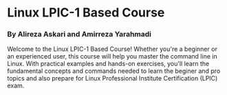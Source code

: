 # Linux LPIC-1 Based Course
### By Alireza Askari and Amirreza Yarahmadi

Welcome to the Linux LPIC-1 Based Course! Whether you're a beginner or an experienced user, this course will help you master the command line in Linux. With practical examples and hands-on exercises, you'll learn the fundamental concepts and commands needed to learn the beginer and pro topics and also prepare for Linux Professional Institute Certification (LPIC) exam.
